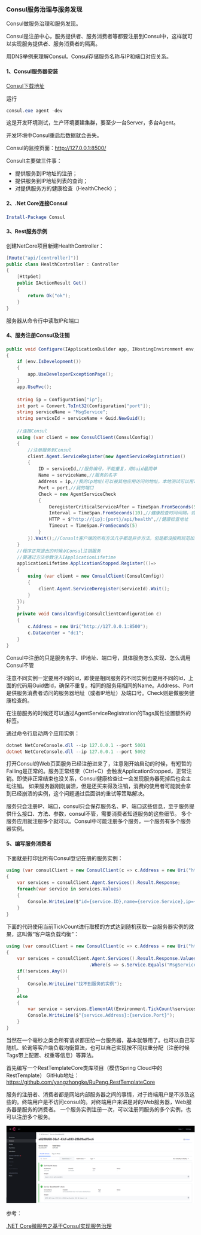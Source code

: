 ### Consul服务治理与服务发现

Consul做服务治理和服务发现。

Consul是注册中心，服务提供者、服务消费者等都要注册到Consul中，这样就可以实现服务提供者、服务消费者的隔离。

用DNS举例来理解Consul。Consul存储服务名称与IP和端口对应关系。

#### 1、Consul服务器安装

[Consul下载地址](https://www.consul.io/)

运行

```powershell
consul.exe agent -dev
```

这是开发环境测试，生产环境要建集群，要至少一台Server，多台Agent。

开发环境中Consul重启后数据就会丢失。

Consul的监控页面：http://127.0.0.1:8500/

Consult主要做三件事：

- 提供服务到IP地址的注册；
- 提供服务到IP地址列表的查询；
- 对提供服务方的健康检查（HealthCheck）；

#### 2、.Net Core连接Consul

```powershell
Install-Package Consul
```

#### 3、Rest服务示例

创建NetCore项目新建HealthController：

```c#
[Route("api/[controller]")]
public class HealthController : Controller
{
    [HttpGet]
    public IActionResult Get()
    {
    	return Ok("ok");
    }
}
```

服务器从命令行中读取IP和端口

#### 4、服务注册Consul及注销

```c#
public void Configure(IApplicationBuilder app, IHostingEnvironment env, IApplicationLifetime applicationLifetime)
{
    if (env.IsDevelopment())
    {
        app.UseDeveloperExceptionPage();
    }
    app.UseMvc();

    string ip = Configuration["ip"];
    int port = Convert.ToInt32(Configuration["port"]);
    string serviceName = "MsgService";
    string serviceId = serviceName + Guid.NewGuid();

    //连接Consul
    using (var client = new ConsulClient(ConsulConfig))
    {
        //注册服务到Consul
        client.Agent.ServiceRegister(new AgentServiceRegistration()
        {
            ID = serviceId,//服务编号，不能重复，用Guid最简单
            Name = serviceName,//服务的名字
            Address = ip,//我的ip地址(可以被其他应用访问的地址，本地测试可以用127.0.0.1，机房环境中一定要写自己的内网ip地址)
            Port = port,//我的端口
            Check = new AgentServiceCheck
            {
                DeregisterCriticalServiceAfter = TimeSpan.FromSeconds(5),//服务停止多久后反注册
                Interval = TimeSpan.FromSeconds(10),//健康检查时间间隔，或者称为心跳间隔
                HTTP = $"http://{ip}:{port}/api/health",//健康检查地址
                Timeout = TimeSpan.FromSeconds(5)
            }
        }).Wait();//Consult客户端的所有方法几乎都是异步方法，但是都没按照规范加上Async后缀，所以容易误导。记得调用后要Wait()或者await
    }
    //程序正常退出的时候从Consul注销服务
    //要通过方法参数注入IApplicationLifetime
    applicationLifetime.ApplicationStopped.Register(()=> 
    {
        using (var client = new ConsulClient(ConsulConfig))
        {
            client.Agent.ServiceDeregister(serviceId).Wait();
        }
    });
    }
    private void ConsulConfig(ConsulClientConfiguration c)
    {
        c.Address = new Uri("http://127.0.0.1:8500");
        c.Datacenter = "dc1";
    }
}
```

Consul中注册的只是服务名字、IP地址、端口号，具体服务怎么实现、怎么调用Consul不管

注意不同实例一定要用不同的Id，即使是相同服务的不同实例也要用不同的Id，上面的代码用Guid做Id，确保不重复。相同的服务用相同的Name。Address、Port是供服务消费者访问的服务器地址（或者IP地址）及端口号。Check则是做服务健康检查的。

在注册服务的时候还可以通过AgentServiceRegistration的Tags属性设置额外的标签。

通过命令行启动两个应用实例：

```powershell
dotnet NetCoreConsole.dll --ip 127.0.0.1 --port 5001
dotnet NetCoreConsole.dll --ip 127.0.0.1 --port 5002
```

打开Consul的Web页面服务已经注册进来了，注意刚开始启动的时候，有短暂的Failing是正常的。服务正常结束（Ctrl+C）会触发ApplicationStopped，正常注销。即使非正常结束也没关系，Consul健康检查过一会发现服务器死掉后也会主动注销。
如果服务器刚刚崩溃，但是还买来得及注销，消费的使用者可能就会拿到已经崩溃的实例，这个问题通过后面讲的重试等策略解决。

服务只会注册IP、端口，consul只会保存服务名、IP、端口这些信息，至于服务提供什么接口、方法、参数，consul不管，需要消费者知道服务的这些细节。
多个服务应用就注册多个就可以。Consul中可能注册多个服务，一个服务有多个服务器实例。

#### 5、编写服务消费者

下面就是打印出所有Consul登记在册的服务实例：

```c#
using (var consulClient = new ConsulClient(c => c.Address = new Uri("http://127.0.0.1:8500")))
{
    var services = consulClient.Agent.Services().Result.Response;
    foreach(var service in services.Values)
    {
        Console.WriteLine($"id={service.ID},name={service.Service},ip={service.Address},port={service.Port}");
    }
}
```

下面的代码使用当前TickCount进行取模的方式达到随机获取一台服务器实例的效果，这叫做“客户端负载均衡”：

```C#
using (var consulClient = new ConsulClient(c => c.Address = new Uri("http://127.0.0.1:8500")))
{
    var services = consulClient.Agent.Services().Result.Response.Values
                               .Where(s => s.Service.Equals("MsgService", StringComparison.OrdinalIgnoreCase));
    if(!services.Any())
    {
        Console.WriteLine("找不到服务的实例");
    }
    else
    {
        var service = services.ElementAt(Environment.TickCount%services.Count());
        Console.WriteLine($"{service.Address}:{service.Port}");
    }
}
```

当然在一个毫秒之类会所有请求都压给一台服务器，基本就够用了。也可以自己写随机、轮询等客户端负载均衡算法，也可以自己实现按不同权重分配（注册时候Tags带上配置、权重等信息）等算法。

首先编写一个RestTemplateCore类库项目（模仿Spring Cloud中的RestTemplate）
GitHub地址：https://github.com/yangzhongke/RuPeng.RestTemplateCore

服务的注册者、消费者都是网站内部服务器之间的事情，对于终端用户是不涉及这些的。终端用户是不访问consul的。对终端用户来讲是对的Web服务器，Web服务器是服务的消费者。 一个服务实例注册一次，可以注册同服务的多个实例，也可以注册多个服务。



![00](00.png)

参考：

[.NET Core微服务之基于Consul实现服务治理](http://www.csharpkit.com/2018-06-12_59798.html)